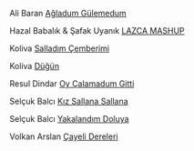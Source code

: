 Ali Baran [Ağladum Gülemedum](https://www.youtube.com/watch?v=NQ4fUDgevao)

Hazal Babalık & Şafak Uyanık [LAZCA MASHUP](https://www.youtube.com/watch?v=SZp-OERwFbQ)

Koliva [Salladım Çemberimi](https://www.youtube.com/watch?v=ezclzFMObNY)

Koliva [Düğün](https://www.youtube.com/watch?v=8Bc06ekeqhg)

Resul Dindar [Oy Çalamadum Gitti](https://www.youtube.com/watch?v=t6hNicK_OdQ)

Selçuk Balcı [Kız Sallana Sallana](https://www.youtube.com/watch?v=Si8yuICGpHA)

Selçuk Balcı [Yakalandım Doluya](https://www.youtube.com/watch?v=SLTNrwctwNM)

Volkan Arslan [Çayeli Dereleri](https://www.youtube.com/watch?v=YxjR6so-BRw)
